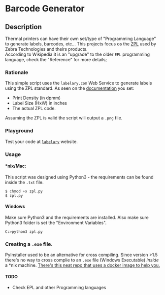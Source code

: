 # Barcode Generator


## Description

Thermal printers can have their own set/type of "Programming Language" to generate
labels, barcodes, etc... This projects focus os the [ZPL](https://en.wikipedia.org/wiki/Zebra_(programming_language))
used by Zebra Technologies and theirs products.  
According to Wikipedia it is an "upgrade" to the older `EPL` programming language, check the "Reference" for more details;

### Rationale

This simple script uses the `labelary.com` Web Service to generate labels using the ZPL standard.
As seen on the [documentation](http://labelary.com/service.html#live) you set:

+ Print Density (in dpmm)
+ Label Size (HxW) in inches
+ The actual ZPL code.

Assuming the ZPL is valid the script will output a `.png` file.

### Playground

Test your code at [`labelary`](http://labelary.com/viewer.html) website.

### Usage

#### *nix/Mac:

This script was designed using Python3 - the requirements can be found inside the `.txt` file.

```
$ chmod +x zpl.py
$ zpl.py
```

#### Windows

Make sure Python3 and the requirements are installed. Also make sure Python3 folder 
is set the "Environment Variables".

```
C:>python3 zpl.py
```

### Creating a `.exe` file.

PyInstaller used to be an alternative for cross compiling. Since version >1.5 there's 
no way to cross complie to an `.exe` file (Windows Executable) _inside_ a *nix machine. 
[There's this neat repo that uses a docker image to help you.](https://github.com/cdrx/docker-pyinstaller)


#### TODO

+ Check EPL and other Programming languages
